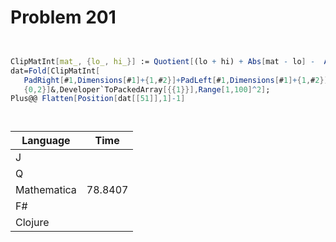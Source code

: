 # Problem 201


```J
```

```q

```

```Mathematica
ClipMatInt[mat_, {lo_, hi_}] := Quotient[(lo + hi) + Abs[mat - lo] -  Abs[mat - hi], 2]
dat=Fold[ClipMatInt[
   PadRight[#1,Dimensions[#1]+{1,#2}]+PadLeft[#1,Dimensions[#1]+{1,#2}],
   {0,2}]&,Developer`ToPackedArray[{{1}}],Range[1,100]^2];
Plus@@ Flatten[Position[dat[[51]],1]-1]
```

```fsharp

```

```clojure

```

| Language    | Time     |
|-------------|----------|
| J           |  |
| Q           |  |
| Mathematica |  78.8407 |
| F#          |  |
| Clojure     |  |
